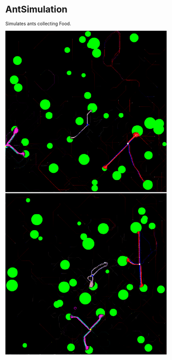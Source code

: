 # AntSimulation
Simulates ants collecting Food.   

![](images/Simulation1.PNG)
![](images/Simulation2.PNG)